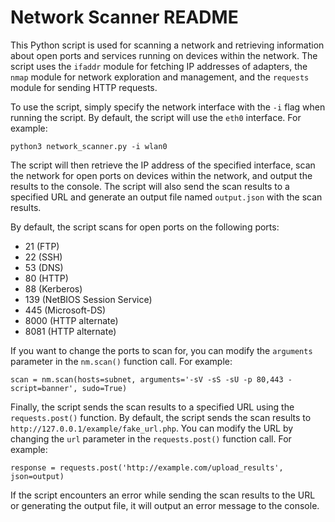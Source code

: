 <h1>Network Scanner README</h1>
<p>This Python script is used for scanning a network and retrieving information about open ports and services running on devices within the network. The script uses the <code>ifaddr</code> module for fetching IP addresses of adapters, the <code>nmap</code> module for network exploration and management, and the <code>requests</code> module for sending HTTP requests.</p>
<p>To use the script, simply specify the network interface with the <code>-i</code> flag when running the script. By default, the script will use the <code>eth0</code> interface. For example:</p>
<pre><code>python3 network_scanner.py -i wlan0</code></pre>
<p>The script will then retrieve the IP address of the specified interface, scan the network for open ports on devices within the network, and output the results to the console. The script will also send the scan results to a specified URL and generate an output file named <code>output.json</code> with the scan results.</p>
<p>By default, the script scans for open ports on the following ports:</p>
<ul>
  <li>21 (FTP)</li>
  <li>22 (SSH)</li>
  <li>53 (DNS)</li>
  <li>80 (HTTP)</li>
  <li>88 (Kerberos)</li>
  <li>139 (NetBIOS Session Service)</li>
  <li>445 (Microsoft-DS)</li>
  <li>8000 (HTTP alternate)</li>
  <li>8081 (HTTP alternate)</li>
</ul>
<p>If you want to change the ports to scan for, you can modify the <code>arguments</code> parameter in the <code>nm.scan()</code> function call. For example:</p>
<pre><code>scan = nm.scan(hosts=subnet, arguments='-sV -sS -sU -p 80,443 -script=banner', sudo=True)</code></pre>
<p>Finally, the script sends the scan results to a specified URL using the <code>requests.post()</code> function. By default, the script sends the scan results to <code>http://127.0.0.1/example/fake_url.php</code>. You can modify the URL by changing the <code>url</code> parameter in the <code>requests.post()</code> function call. For example:</p>
<pre><code>response = requests.post('http://example.com/upload_results', json=output)</code></pre>
<p>If the script encounters an error while sending the scan results to the URL or generating the output file, it will output an error message to the console.</p>
